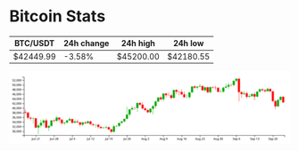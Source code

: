 # Bitcoin Stats

BTC/USDT|24h change|24h high|24h low|
|---|---|---|---|
|$42449.99|-3.58%|$45200.00|$42180.55|

<img src="./chart.svg">
